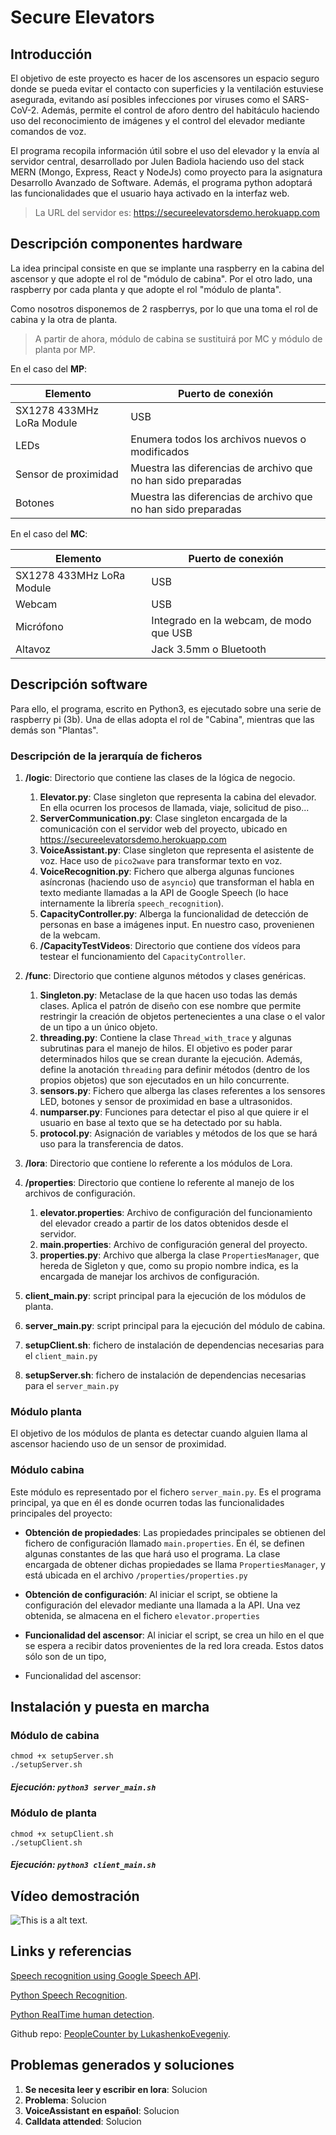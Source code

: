 # Secure Elevators
## Introducción
El objetivo de este proyecto es hacer de los ascensores un espacio seguro donde se pueda evitar el contacto con superficies y la ventilación estuviese asegurada, evitando así posibles infecciones por viruses como el SARS-CoV-2. Además, permite el control de aforo dentro del habitáculo haciendo uso del reconocimiento de imágenes y el control del elevador mediante comandos de voz.

El programa recopila información útil sobre el uso del elevador y la envía al servidor central, desarrollado por Julen Badiola haciendo uso del stack MERN (Mongo, Express, React y NodeJs) como proyecto para la asignatura Desarrollo Avanzado de Software. Además, el programa python adoptará las funcionalidades que el usuario haya activado en la interfaz web.


> La URL del servidor es: https://secureelevatorsdemo.herokuapp.com

## Descripción componentes hardware
La idea principal consiste en que se implante una raspberry en la cabina del ascensor y que adopte el rol de "módulo de cabina". Por el otro lado, una raspberry por cada planta y que adopte el rol "módulo de planta".

Como nosotros disponemos de 2 raspberrys, por lo que una toma el rol de cabina y la otra de planta.

> A partir de ahora, módulo de cabina se sustituirá por MC y módulo de planta por MP.

En el caso del **MP**:

| Elemento | Puerto de conexión |
| --- | --- |
| SX1278 433MHz LoRa Module | USB |
| LEDs | Enumera todos los archivos nuevos o modificados |
| Sensor de proximidad | Muestra las diferencias de archivo que no han sido preparadas |
| Botones | Muestra las diferencias de archivo que no han sido preparadas |


En el caso del **MC**:

| Elemento | Puerto de conexión |
| --- | --- |
| SX1278 433MHz LoRa Module | USB |
| Webcam | USB |
| Micrófono | Integrado en la webcam, de modo que USB |
| Altavoz | Jack 3.5mm o Bluetooth |


## Descripción software
Para ello, el programa, escrito en Python3, es ejecutado sobre una serie de raspberry pi (3b). Una de ellas adopta el rol de "Cabina", mientras que las demás son "Plantas". 

### Descripción de la jerarquía de ficheros
1. **/logic**: Directorio que contiene las clases de la lógica de negocio.
    
    1. **Elevator.py**: Clase singleton que representa la cabina del elevador. En ella ocurren los procesos de llamada, viaje, solicitud de piso...
    1. **ServerCommunication.py**: Clase singleton encargada de la comunicación con el servidor web del proyecto, ubicado en https://secureelevatorsdemo.herokuapp.com
    1. **VoiceAssistant.py**: Clase singleton que representa el asistente de voz. Hace uso de `pico2wave` para transformar texto en voz.
    1. **VoiceRecognition.py**: Fichero que alberga algunas funciones asíncronas (haciendo uso de `asyncio`) que transforman el habla en texto mediante llamadas a la API de Google Speech (lo hace internamente la librería `speech_recognition`).
    1. **CapacityController.py**: Alberga la funcionalidad de detección de personas en base a imágenes input. En nuestro caso, provenienen de la webcam.
    1. **/CapacityTestVideos**: Directorio que contiene dos vídeos para testear el funcionamiento del `CapacityController`. 
1. **/func**: Directorio que contiene algunos métodos y clases genéricas.
    1. **Singleton.py**: Metaclase de la que hacen uso todas las demás clases. Aplica el patrón de diseño con ese nombre que permite restringir la creación de objetos pertenecientes a una clase o el valor de un tipo a un único objeto.
    1. **threading.py**: Contiene la clase `Thread_with_trace` y algunas subrutinas para el manejo de hilos. El objetivo es poder parar determinados hilos que se crean durante la ejecución. Además, define la anotación `threading` para definir métodos (dentro de los propios objetos) que son ejecutados en un hilo concurrente.
    1. **sensors.py**: Fichero que alberga las clases referentes a los sensores LED, botones y sensor de proximidad en base a ultrasonidos.
    1. **numparser.py**: Funciones para detectar el piso al que quiere ir el usuario en base al texto que se ha detectado por su habla. 
    1. **protocol.py**: Asignación de variables y métodos de los que se hará uso para la transferencia de datos.
1. **/lora**: Directorio que contiene lo referente a los módulos de Lora.

1. **/properties**: Directorio que contiene lo referente al manejo de los archivos de configuración.
    1. **elevator.properties**: Archivo de configuración del funcionamiento del elevador creado a partir de los datos obtenidos desde el servidor.
    1. **main.properties**: Archivo de configuración general del proyecto.
    1. **properties.py**: Archivo que alberga la clase `PropertiesManager`, que hereda de Sigleton y que, como su propio nombre indica, es la encargada de manejar los archivos de configuración.
    
1. **client_main.py**: script principal para la ejecución de los módulos de planta.
1. **server_main.py**: script principal para la ejecución del  módulo de cabina.
1. **setupClient.sh**: fichero de instalación de dependencias necesarias para el `client_main.py`
1. **setupServer.sh**: fichero de instalación de dependencias necesarias para el `server_main.py`

### Módulo planta

El objetivo de los módulos de planta es detectar cuando alguien llama al ascensor haciendo uso de un sensor de proximidad.

### Módulo cabina

Este módulo es representado por el fichero `server_main.py`. Es el programa principal, ya que en él es donde ocurren todas las funcionalidades principales del proyecto:

* **Obtención de propiedades**: Las propiedades principales se obtienen del fichero de configuración llamado `main.properties`. En él, se definen algunas constantes de las que hará uso el programa. La clase encargada de obtener dichas propiedades se llama `PropertiesManager`, y está ubicada en el archivo `/properties/properties.py`

* **Obtención de configuración**: Al iniciar el script, se obtiene la configuración del elevador mediante una llamada a la API. Una vez obtenida, se almacena en el fichero `elevator.properties`

* **Funcionalidad del ascensor**: Al iniciar el script, se crea un hilo en el que se espera a recibir datos provenientes de la red lora creada. Estos datos sólo son de un tipo, 

* Funcionalidad del ascensor:




## Instalación y puesta en marcha
### Módulo de cabina

```
chmod +x setupServer.sh
./setupServer.sh
```
##### Ejecución: `python3 server_main.sh`
### Módulo de planta

```
chmod +x setupClient.sh
./setupClient.sh
```
##### Ejecución: `python3 client_main.sh`

## Vídeo demostración

![This is a alt text.](/image/sample.png "This is a sample image.")

## Links y referencias

[Speech recognition using Google Speech API](https://maker.pro/raspberry-pi/projects/speech-recognition-using-google-speech-api-and-python).

[Python Speech Recognition](https://realpython.com/python-speech-recognition/).

[Python RealTime human detection](https://data-flair.training/blogs/python-project-real-time-human-detection-counting/).

Github repo: [PeopleCounter by LukashenkoEvegeniy](https://github.com/LukashenkoEvgeniy/People-Counter/blob/master/PeopleCounterMain.py).


## Problemas generados y soluciones
1. **Se necesita leer y escribir en lora**: Solucion
1. **Problema**: Solucion
1. **VoiceAssistant en español**: Solucion
1. **Calldata attended**: Solucion

